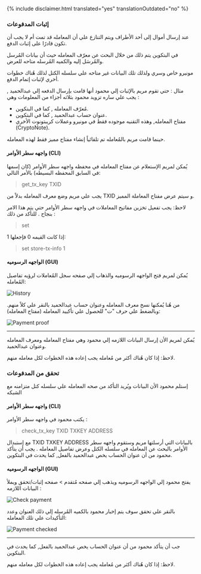 {% include disclaimer.html translated="yes" translationOutdated="no" %}

### إثبات المدفوعات

عند إرسال أموال إلى أحد الأطراف ويتم التنازع علي أن المعامله قد تمت أم لا يجب أن تكون قادرًا على إثبات الدفع.

في البتكوين يتم ذلك من خلال البحث عن معرّف المعامله حيث أن بيانات المُرسل والمُرسَل إليه والكميه المُرسله متاحه للعرض.

مونيرو خاص وسري ولذلك تلك البيانات غير متاحه علي سلسله الكتل لذلك هُناك خطوات أخري لإثبات إتمام الدفع.

مثال : حتي تقوم مريم بالإثبات إلي محمود أنها قامت بإرسال الدفعه إلي عبدالحميد , يجب علي ساره تزويد محمود بثلاثه أجزاء من المعلومات وهي :

- مُعرّف المعامله , كما في البتكوين.
- عنوان حساب عبدالحميد , كما في البتكوين.
- مفتاح المعامله, وهذه التقنيه موجوده فقط في مونيرو وعملات كريبتونوت الأخري (CryptoNote).

حينما قامت مريم بالمُعامله تم تلقائياً إنشاء مفتاح مميز فقط لهذه المعامله.

#### واجهه سطر الأوامر (CLI)

يُمكن لمريم الإستعلام عن مفتاح المعامله في محفظه واجهه سطر الأوامر (كان إسمها في السابق المحفظه البسيطه) بالأمر التالي:

> get_tx_key TXID

يجب علي مريم وضع معرف المعامله بدلاً من TXID و سيتم عرض مفتاح المعاملة المميز.

لاحظ: يجب تفعيل تخزين مفاتيح المعاملات في واجهه سطر الأوامر حتي يتم هذا الامر بنجاح . للتأكد من ذلك :

> set

إذا كانت القيمه 0 فإجعلها 1:

> set store-tx-info 1

#### الواجهه الرسوميه (GUI)

يُمكن لمريم فتح الواجهه الرسوميه والذهاب إلي صفحه سجل المُعاملات لرؤيه تفاصيل المُعامله:

![History](png/prove-payment/history.png)

من هُنا يُمكنها نسخ معرف المعامله وعنوان حساب عبدالحميد بالنقر علي كلاً منهم. وبالضغط علي حرف "ت" للحصول علي تأكييد المعامله (مفتاح المعامله):

![Payment proof](png/prove-payment/payment-proof.png)


---

يُمكن لمريم الأن إرسال البيانات اللازمه إلي محمود وهي مفتاح المعامله ومعرف المعامله وعنوان عبدالحميد.

لاحظ: إذا كان هُناك أكثر من مُعامله يجب إعاده هذه الخطوات لكل معامله منهم.

### تحقق من المدفوعات

إستلم محمود الأن البيانات ويُريد التأكد من صحه المعامله علي سلسله كتل متزامنه مع الشبكه

#### واجهه سطر الأوامر (CLI)

يكتب محمود في واجهه سطر الأوامر :

> check_tx_key TXID TXKEY ADDRESS

مع إستبدال TXID TXKEY ADDRESS  بالبيانات التي أرسلتها مريم وستقوم واجهه سطر الأوامر بالبحث عن المعامله في سلسله الكتل وعرض تفاصيل المعامله . يجب أن يتأكد محمود من أن عنوان الحساب يخص عبدالحميد بالفعل, كما يحدث في البتكوين.

#### الواجهه الرسوميه (GUI)

يفتح محمود إلي الواجهه الرسوميه ويذهب إلي صفحه مُتقدم > صفحه إثبات/تحقق ويملأ البيانات اللازمه :

![Check payment](png/prove-payment/check-payment.png)

بالنقر علي تحقق سوف يتم إخبار محمود بالكميه المُرسله إلي ذلك العنوان وعدد التأكيدات علي تلك المعامله:

![Payment checked](png/prove-payment/payment-checked.png)


---

جب أن يتأكد محمود من أن عنوان الحساب يخص عبدالحميد بالفعل, كما يحدث في البتكوين.

لاحظ: إذا كان هُناك أكثر من مُعامله يجب إعاده هذه الخطوات لكل معامله منهم.
